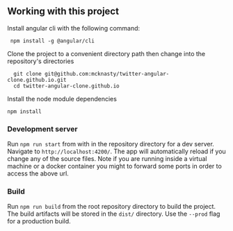 ## Working with this project
Install angular cli with the following command:
```
 npm install -g @angular/cli
```

Clone the project to a convenient directory path then change into the repository's directories
```
  git clone git@github.com:mcknasty/twitter-angular-clone.github.io.git
  cd twitter-angular-clone.github.io
```

Install the node module dependencies
```
npm install
```

### Development server

Run `npm run start` from with in the repository directory for a dev server. Navigate to `http://localhost:4200/`. The app will automatically reload if you change any of the source files. Note if you are running inside a virtual machine or a docker container you might to forward some ports in order to access the above url.

### Build

Run `npm run build` from the root repository directory to build the project. The build artifacts will be stored in the `dist/` directory. Use the `--prod` flag for a production build.

